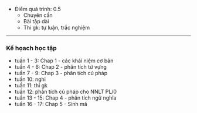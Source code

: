 * Điểm quá trình: 0.5
	* Chuyên cần
	* Bài tập dài
	* Thi gk: tự luận, trắc nghiệm

---
### Kế họach học tập
* tuần 1 - 3:  Chap 1 - các khái niệm cơ bản
* tuần 4 - 6: Chap 2 - phân tích từ vựng
* tuần 7 - 9: Chap 3 - phân tích cú pháp
* tuần 10: nghỉ
* tuần 11: thi gk
* tuần 12: phân tích cú pháp cho NNLT PL/0
* tuần 13 - 15: Chap 4 - phân tích ngữ nghĩa
* tuần 16 - 17: Chap 5 - Sinh mã
